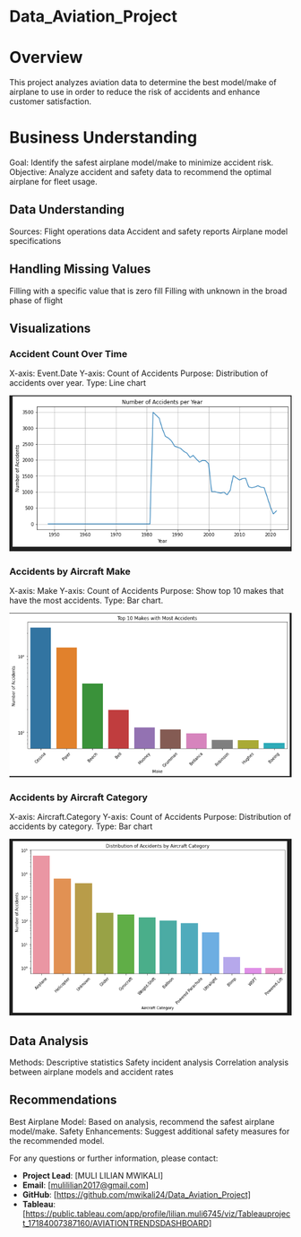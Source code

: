 # Data_Aviation_Project

# Overview

This project analyzes aviation data to determine the best model/make of airplane to use in order to reduce the risk of accidents and enhance customer satisfaction.

# Business Understanding

Goal: Identify the safest airplane model/make to minimize accident risk.
Objective: Analyze accident and safety data to recommend the optimal airplane for fleet usage.

## Data Understanding

Sources:
Flight operations data
Accident and safety reports
Airplane model specifications

## Handling Missing Values

Filling with a specific value that is zero fill
Filling with unknown in the broad phase of flight

## Visualizations

### Accident Count Over Time

X-axis: Event.Date
Y-axis: Count of Accidents
Purpose: Distribution of accidents over year.
Type: Line chart

![alt text](image.png)

### Accidents by Aircraft Make

X-axis: Make
Y-axis: Count of Accidents
Purpose: Show top 10  makes that have the most accidents.
Type: Bar chart.

![alt text](image-1.png)

### Accidents by Aircraft Category

X-axis: Aircraft.Category
Y-axis: Count of Accidents
Purpose: Distribution of accidents by category.
Type: Bar chart

![alt text](image-2.png)

## Data Analysis

Methods:
Descriptive statistics
Safety incident analysis
Correlation analysis between airplane models and accident rates

## Recommendations

Best Airplane Model: Based on analysis, recommend the safest airplane model/make.
Safety Enhancements: Suggest additional safety measures for the recommended model.

For any questions or further information, please contact:

- **Project Lead**: [MULI LILIAN MWIKALI]
- **Email**: [mulililian2017@gmail.com]
- **GitHub**: [https://github.com/mwikali24/Data_Aviation_Project]
- **Tableau**: [https://public.tableau.com/app/profile/lilian.muli6745/viz/Tableauproject_17184007387160/AVIATIONTRENDSDASHBOARD]